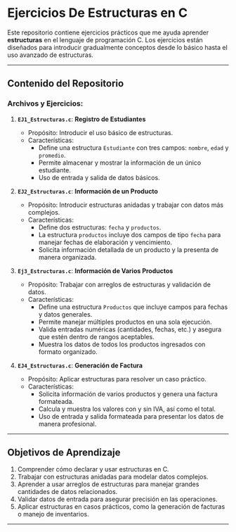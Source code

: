 # Ejercicios De Estructuras en C

Este repositorio contiene ejercicios prácticos que me ayuda aprender **estructuras** en el lenguaje de programación C. Los ejercicios están diseñados para introducir gradualmente conceptos desde lo básico hasta el uso avanzado de estructuras.

---

## Contenido del Repositorio

### Archivos y Ejercicios:

1. **`EJ1_Estructuras.c`**: **Registro de Estudiantes**
   - Propósito: Introducir el uso básico de estructuras.
   - Características:
     - Define una estructura `Estudiante` con tres campos: `nombre`, `edad` y `promedio`.
     - Permite almacenar y mostrar la información de un único estudiante.
     - Uso de entrada y salida de datos básicos.

2. **`EJ2_Estructuras.c`**: **Información de un Producto**
   - Propósito: Introducir estructuras anidadas y trabajar con datos más complejos.
   - Características:
     - Define dos estructuras: `fecha` y `productos`.
     - La estructura `productos` incluye dos campos de tipo `fecha` para manejar fechas de elaboración y vencimiento.
     - Solicita información detallada de un producto y la presenta de manera organizada.

3. **`Ej3_Estructuras.c`**: **Información de Varios Productos**
   - Propósito: Trabajar con arreglos de estructuras y validación de datos.
   - Características:
     - Define una estructura `Productos` que incluye campos para fechas y datos generales.
     - Permite manejar múltiples productos en una sola ejecución.
     - Valida entradas numéricas (cantidades, fechas, etc.) y asegura que estén dentro de rangos aceptables.
     - Muestra los datos de todos los productos ingresados con formato organizado.

4. **`EJ4_Estructuras.c`**: **Generación de Factura**
   - Propósito: Aplicar estructuras para resolver un caso práctico.
   - Características:
     - Solicita información de varios productos y genera una factura formateada.
     - Calcula y muestra los valores con y sin IVA, así como el total.
     - Uso de entrada y salida formateada para presentar los datos de manera profesional.

---
## Objetivos de Aprendizaje

1. Comprender cómo declarar y usar estructuras en C.
2. Trabajar con estructuras anidadas para modelar datos complejos.
3. Aprender a usar arreglos de estructuras para manejar grandes cantidades de datos relacionados.
4. Validar datos de entrada para asegurar precisión en las operaciones.
5. Aplicar estructuras en casos prácticos, como la generación de facturas o manejo de inventarios.

---
